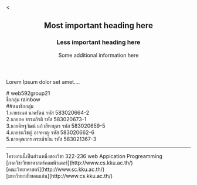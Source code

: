 <<article>
  <header>
    <h1>Most important heading here</h1>
    <h3>Less important heading here</h3>
    <p>Some additional information here</p>
  </header>
  <p>Lorem Ipsum dolor set amet....</p>
</article>
# web592group21<br>
ชื่อกลุ่ม rainbow<br>
##สมาชิกกลุ่ม<br>
1.นายธเนศ นาครัตน์ รหัส 583020664-2<br>
2.นายภค ธรรมกิรติ  รหัส 583020673-1<br>
3.นายดิษฐวัฒน์ แก้วสีหาบุตร รหัส 583020659-5<br>
4.นายธนวิชญ์ อาจหาญ รหัส 583020662-6<br>
5.นายคุณากร กระเช้าเงิน รหัส 583021367-3<br>

<hr>
โครงงานนี้เป็นส่วนหนึ่งของวิชา 322-236 web Appication Progreamming<br>
[ภาควิชาวิทยาศาสตร์คอมพิวเตอร์](http://www.cs.kku.ac.th/)<br>
[คณะวิทยาศาสตร์](http://www.sc.kku.ac.th/)<br>
[มหาวิทยาลัยขอนแก่น](http://www.cs.kku.ac.th/)<br>
